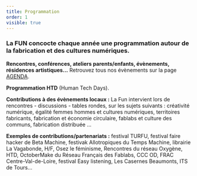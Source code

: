 ```yaml
---
title: Programmation
order: 1
visible: true
---
```

### La FUN concocte chaque année une programmation autour de la fabrication et des cultures numériques.

**Rencontres, conférences, ateliers parents/enfants, évènements, résidences artistiques...** Retrouvez tous nos évènements sur la page [AGENDA](https://lafun.fr/agenda/).

**Programmation HTD** (Human Tech Days).

**Contributions à des évènements locaux :**
La Fun intervient lors de rencontres - discussions - tables rondes, sur les sujets suivants : créativité numérique, égalité femmes hommes et cultures numériques, territoires fabricants, fabrication et économie circulaire, fablabs et culture des communs, fabrication distribuée ...

**Exemples de contributions/partenariats :** festival TURFU, festival faire hacker de Beta Machine, festivak Allotropiques du Temps Machine, librairie La Vagabonde, H/F, Osez le féminisme, Rencontres du réseau Oxygène, HTD, OctoberMake du Réseau Français des Fablabs, CCC OD, FRAC Centre-Val-de-Loire, festival Easy listening, Les Casernes Beaumonts, ITS de Tours...